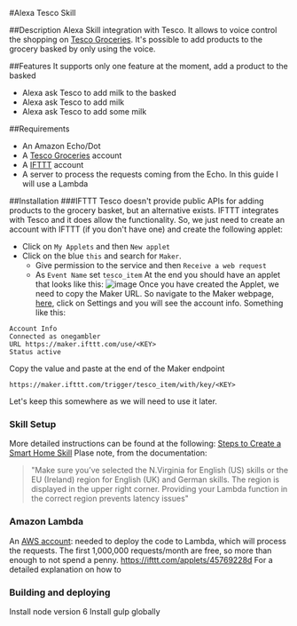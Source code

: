 #Alexa Tesco Skill

##Description
Alexa Skill integration with Tesco. It allows to voice control the shopping on [Tesco Groceries](http://www.tesco.com/groceries/).
It's possible to add products to the grocery basked by only using the voice.

##Features
It supports only one feature at the moment, add a product to the basked
* Alexa ask Tesco to add milk to the basked
* Alexa ask Tesco to add milk
* Alexa ask Tesco to add some milk

##Requirements
* An Amazon Echo/Dot
* A [Tesco Groceries](http://www.tesco.com/groceries/) account
* A [IFTTT](https://ifttt.com) account
* A server to process the requests coming from the Echo. In this guide I will use a Lambda

##Installation
###IFTTT
Tesco doesn't provide public APIs for adding products to the grocery basket, but an alternative exists. IFTTT integrates with Tesco and it does allow the functionality. So, we just need to create an account with IFTTT (if you don't have one) and create the following applet:

* Click on `My Applets` and then `New applet`
* Click on the blue `this` and search for `Maker`. 
    * Give permission to the service and then `Receive a web request`
    * As `Event Name` set `tesco_item`
At the end you should have an applet that looks like this:
![image](https://cloud.githubusercontent.com/assets/9900050/21463243/143ab56e-c95e-11e6-80f9-d6391bc62e66.png)
Once you have created the Applet, we need to copy the Maker URL. So navigate to the Maker webpage, [here](https://ifttt.com/maker), click on Settings and you will see the account info. Something like this:
```
Account Info
Connected as onegambler
URL https://maker.ifttt.com/use/<KEY>
Status active
```
Copy the <key> value and paste at the end of the Maker endpoint

```https://maker.ifttt.com/trigger/tesco_item/with/key/<KEY>```

Let's keep this somewhere as we will need to use it later.

### Skill Setup
More detailed instructions can be found at the following: [Steps to Create a Smart Home Skill](https://developer.amazon.com/public/solutions/alexa/alexa-skills-kit/docs/steps-to-create-a-smart-home-skill)
Plase note, from the documentation:
> "Make sure you’ve selected the N.Virginia for English (US) skills or the EU (Ireland) region for English (UK) and German skills. The region is displayed in the upper right corner. Providing your Lambda function in the correct region prevents latency issues" 
### Amazon Lambda
An [AWS account](https://aws.amazon.com/): needed to deploy the code to Lambda, which will process the requests. The first 1,000,000 requests/month are free, so more than enough to not spend a penny.
https://ifttt.com/applets/45769228d
For a detailed explanation on how to 
### Building and deploying
Install node version 6
Install gulp globally

